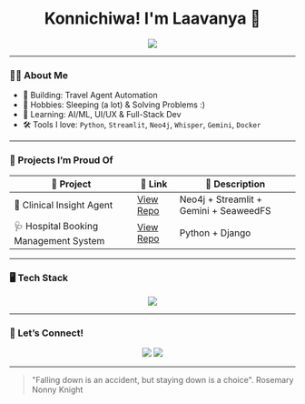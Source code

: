 <h1 align="center">Konnichiwa! I'm Laavanya 🌸 </h1>

<p align="center">
  <img src="https://readme-typing-svg.demolab.com?font=Fira+Code&pause=1000&color=F59FC9&center=true&vCenter=true&width=435&lines=Data+Scientist+%F0%9F%94%8E;Builder+of+AI+Projects+%F0%9F%A4%96;Pixel+Art+Lover+%F0%9F%8E%A8;Working+on+Clinical+AI+Tools+%F0%9F%8C%90"/>
</p>

---

### 👩‍🔬 About Me

- 🧠 Building: Travel Agent Automation    
- 🧵 Hobbies: Sleeping (a lot) & Solving Problems :)
- 🌱 Learning: AI/ML, UI/UX & Full-Stack Dev  
- 🛠️ Tools I love: `Python`, `Streamlit`, `Neo4j`, `Whisper`, `Gemini`, `Docker`

---

### 🌼 Projects I’m Proud Of
| 🌟 Project | 🔗 Link | 💬 Description |
|-----------|---------|----------------|
| 🧠 Clinical Insight Agent | [View Repo](https://github.com/mooncoffee04/assignment) | Neo4j + Streamlit + Gemini + SeaweedFS |
| 🩺 Hospital Booking Management System | [View Repo](https://github.com/mooncoffee04/booking-system) | Python + Django |
---

### 🖥️ Tech Stack
<p align="center">
  <img src="https://skillicons.dev/icons?i=python,streamlit,docker,neo4j,html,css,javascript,lovable,postgresql,mysql,aws" />
</p>

---

### 🎀 Let’s Connect!
<p align="center">
  <a href="www.linkedin.com/in/laavanya-mishra-0157752b9"><img src="https://img.shields.io/badge/LinkedIn-%230077B5.svg?style=for-the-badge&logo=linkedin&logoColor=white"/></a>
  <a href="[github.com/mooncoffee04](https://github.com/mooncoffee04)"><img src="https://img.shields.io/badge/Portfolio-Fancy🪄-pink?style=for-the-badge"/></a>
</p>

---

> "Falling down is an accident, but staying down is a choice".
>  Rosemary Nonny Knight

